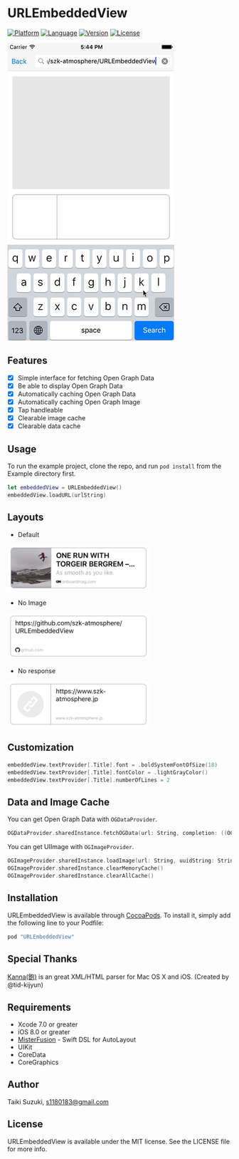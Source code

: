 # URLEmbeddedView

[![Platform](http://img.shields.io/badge/platform-ios-blue.svg?style=flat)](https://developer.apple.com/iphone/index.action)
[![Language](http://img.shields.io/badge/language-swift-brightgreen.svg?style=flat)](https://developer.apple.com/swift)
[![Version](https://img.shields.io/cocoapods/v/URLEmbeddedView.svg?style=flat)](http://cocoapods.org/pods/URLEmbeddedView)
[![License](https://img.shields.io/cocoapods/l/URLEmbeddedView.svg?style=flat)](http://cocoapods.org/pods/URLEmbeddedView)

![](./SampleImages/sample.gif)

## Features

- [x] Simple interface for fetching Open Graph Data
- [x] Be able to display Open Graph Data
- [x] Automatically caching Open Graph Data
- [x] Automatically caching Open Graph Image
- [x] Tap handleable
- [x] Clearable image cache
- [x] Clearable data cache

## Usage

To run the example project, clone the repo, and run `pod install` from the Example directory first.

```swift
let embeddedView = URLEmbeddedView()
embeddedView.loadURL(urlString)
```

## Layouts

- Default

<img src="SampleImages/sample01.png" width="320">

- No Image

<img src="SampleImages/sample03.png" width="320">

- No response

<img src="SampleImages/sample02.png" width="320">

## Customization

```swift
embeddedView.textProvider[.Title].font = .boldSystemFontOfSize(18)
embeddedView.textProvider[.Title].fontColor = .lightGrayColor()
embeddedView.textProvider[.Title].numberOfLines = 2
```

## Data and Image Cache

You can get Open Graph Data with `OGDataProvider`.

```swift
OGDataProvider.sharedInstance.fetchOGData(url: String, completion: ((OGData, NSError?) -> Void)? = nil) -> NSURLSessionDataTask?
```

You can get UIImage with `OGImageProvider`.

```swift
OGImageProvider.sharedInstance.loadImage(url: String, uuidString: String, completion: ((UIImage?, String, NSError?) -> Void)? = nil) -> NSURLSessionDataTask?
OGImageProvider.sharedInstance.clearMemoryCache()
OGImageProvider.sharedInstance.clearAllCache()
```

## Installation

URLEmbeddedView is available through [CocoaPods](http://cocoapods.org). To install
it, simply add the following line to your Podfile:

```ruby
pod "URLEmbeddedView"
```

## Special Thanks

[Kanna(鉋)](https://github.com/tid-kijyun/Kanna) is an great XML/HTML parser for Mac OS X and iOS. (Created by @tid-kijyun)

## Requirements

- Xcode 7.0 or greater
- iOS 8.0 or greater
- [MisterFusion](https://github.com/szk-atmosphere/MisterFusion) - Swift DSL for AutoLayout
- UIKit
- CoreData
- CoreGraphics

## Author

Taiki Suzuki, s1180183@gmail.com

## License

URLEmbeddedView is available under the MIT license. See the LICENSE file for more info.
